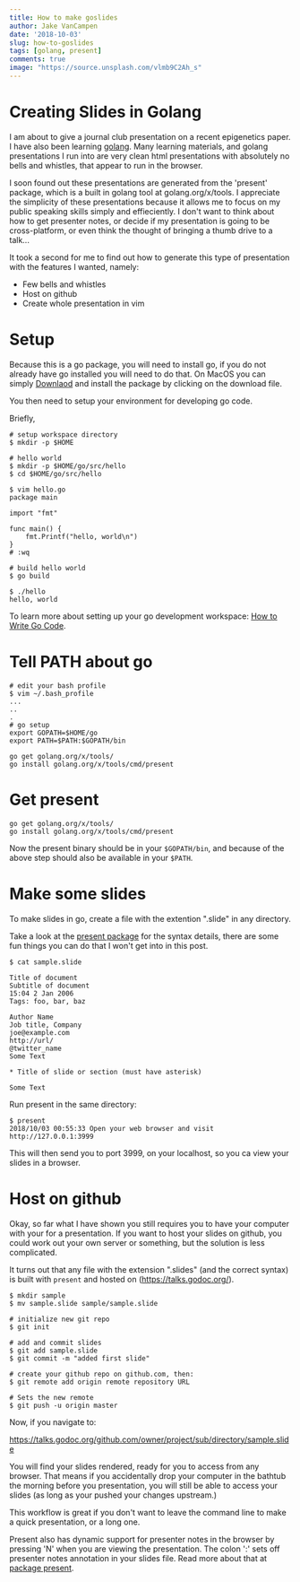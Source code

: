 ```yaml
---
title: How to make goslides 
author: Jake VanCampen
date: '2018-10-03'
slug: how-to-goslides
tags: [golang, present]
comments: true
image: "https://source.unsplash.com/vlmb9C2Ah_s"
---
```



# Creating Slides in Golang

I am about to give a journal club presentation on a recent epigenetics paper. I have also been learning [golang](https://golang.org/). Many learning materials, and golang presentations I run into are very clean html presentations with absolutely no bells and whistles, that appear to run in the browser. 

I soon found out these presentations are generated from the 'present' package, which is a built in golang tool at golang.org/x/tools. I appreciate the simplicity of these presentations because it allows me to focus on my public speaking skills simply and effieciently. I don't want to think about how to get presenter notes, or decide if my presentation is going to be cross-platform, or even think the thought of bringing a thumb drive to a talk...

It took a second for me to find out how to generate this type of presentation with the features I wanted, namely: 

- Few bells and whistles
- Host on github
- Create whole presentation in vim 

# Setup

Because this is a go package, you will need to install go, if you do not already have go installed you will need to do that. On MacOS you can simply [Downlaod](https://golang.org/dl/) and install the package by clicking on the download file. 

You then need to setup your environment for developing go code. 

Briefly,  

```
# setup workspace directory
$ mkdir -p $HOME

# hello world
$ mkdir -p $HOME/go/src/hello 
$ cd $HOME/go/src/hello

$ vim hello.go
package main

import "fmt"

func main() {
	fmt.Printf("hello, world\n")
}
# :wq 

# build hello world
$ go build

$ ./hello
hello, world
```

To learn more about setting up your go development workspace: [How to Write Go Code](https://golang.org/doc/code.html).

# Tell PATH about go

```
# edit your bash profile
$ vim ~/.bash_profile
...
..
.
# go setup
export GOPATH=$HOME/go
export PATH=$PATH:$GOPATH/bin
```
```
go get golang.org/x/tools/
go install golang.org/x/tools/cmd/present
```

# Get present

```
go get golang.org/x/tools/
go install golang.org/x/tools/cmd/present
```

Now the present binary should be in your `$GOPATH/bin`, and because of the above step should also be available in your `$PATH`. 


# Make some slides

To make slides in go, create a file with the extention ".slide" in any directory. 

Take a look at the [present package](https://godoc.org/golang.org/x/tools/present) for the syntax details, there are some fun things you can do that I won't get into in this post. 

```
$ cat sample.slide

Title of document
Subtitle of document
15:04 2 Jan 2006
Tags: foo, bar, baz

Author Name
Job title, Company
joe@example.com
http://url/
@twitter_name
Some Text

* Title of slide or section (must have asterisk)

Some Text
```

Run present in the same directory: 

```
$ present
2018/10/03 00:55:33 Open your web browser and visit http://127.0.0.1:3999
```

This will then send you to port 3999, on your localhost, so you ca view your slides in a browser.

# Host on github

Okay, so far what I have shown you still requires you to have your computer with your for a presentation. If you want to host your slides on github, you could work out your own server or something, but the solution is less complicated. 

It turns out that any file with the extension ".slides" (and the correct syntax) is built with `present` and hosted on (https://talks.godoc.org/). 

```
$ mkdir sample
$ mv sample.slide sample/sample.slide

# initialize new git repo
$ git init

# add and commit slides
$ git add sample.slide
$ git commit -m "added first slide" 

# create your github repo on github.com, then:
$ git remote add origin remote repository URL

# Sets the new remote
$ git push -u origin master
```

Now, if you navigate to:

https://talks.godoc.org/github.com/owner/project/sub/directory/sample.slide

You will find your slides rendered, ready for you to access from any browser. That means if you accidentally drop your computer in the bathtub the morning before you presentation, you will still be able to access your slides (as long as your pushed your changes upstream.)

This workflow is great if you don't want to leave the command line to make a quick presentation, or a long one. 

Present also has dynamic support for presenter notes in the browser by pressing 'N' when you are viewing the presentation. The colon ':' sets off presenter notes annotation in your slides file. Read more about that at [package present](https://godoc.org/golang.org/x/tools/present).














